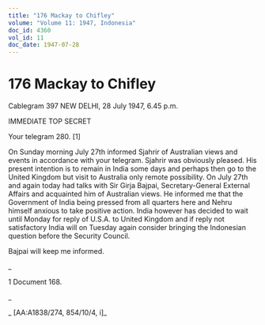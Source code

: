 ```yaml
---
title: "176 Mackay to Chifley"
volume: "Volume 11: 1947, Indonesia"
doc_id: 4360
vol_id: 11
doc_date: 1947-07-28
---
```


# 176 Mackay to Chifley

Cablegram 397 NEW DELHI, 28 July 1947, 6.45 p.m.

IMMEDIATE TOP SECRET

Your telegram 280. [1]

On Sunday morning July 27th informed Sjahrir of Australian views and events in accordance with your telegram. Sjahrir was obviously pleased. His present intention is to remain in India some days and perhaps then go to the United Kingdom but visit to Australia only remote possibility. On July 27th and again today had talks with Sir Girja Bajpai, Secretary-General External Affairs and acquainted him of Australian views. He informed me that the Government of India being pressed from all quarters here and Nehru himself anxious to take positive action. India however has decided to wait until Monday for reply of U.S.A. to United Kingdom and if reply not satisfactory India will on Tuesday again consider bringing the Indonesian question before the Security Council.

Bajpai will keep me informed.

_

1 Document 168.

_

_ [AA:A1838/274, 854/10/4, i]_
